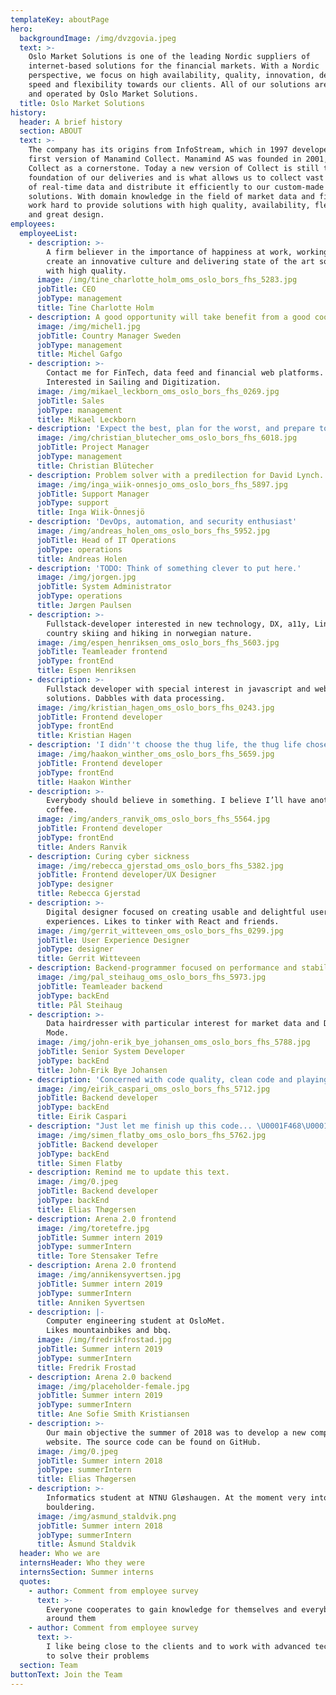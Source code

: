 ```yaml
---
templateKey: aboutPage
hero:
  backgroundImage: /img/dvzgovia.jpeg
  text: >-
    Oslo Market Solutions is one of the leading Nordic suppliers of
    internet-based solutions for the financial markets. With a Nordic
    perspective, we focus on high availability, quality, innovation, design,
    speed and flexibility towards our clients. All of our solutions are hosted
    and operated by Oslo Market Solutions.
  title: Oslo Market Solutions
history:
  header: A brief history
  section: ABOUT
  text: >-
    The company has its origins from InfoStream, which in 1997 developed the
    first version of Manamind Collect. Manamind AS was founded in 2001, with
    Collect as a cornerstone. Today a new version of Collect is still the
    foundation of our deliveries and is what allows us to collect vast amounts
    of real-time data and distribute it efficiently to our custom-made web
    solutions. With domain knowledge in the field of market data and finance, we
    work hard to provide solutions with high quality, availability, flexibility
    and great design.
employees:
  employeeList:
    - description: >-
        A firm believer in the importance of happiness at work, working to
        create an innovative culture and delivering state of the art solutions
        with high quality.
      image: /img/tine_charlotte_holm_oms_oslo_bors_fhs_5283.jpg
      jobTitle: CEO
      jobType: management
      title: Tine Charlotte Holm
    - description: A good opportunity will take benefit from a good cooperation.
      image: /img/michel1.jpg
      jobTitle: Country Manager Sweden
      jobType: management
      title: Michel Gafgo
    - description: >-
        Contact me for FinTech, data feed and financial web platforms.
        Interested in Sailing and Digitization.
      image: /img/mikael_leckborn_oms_oslo_bors_fhs_0269.jpg
      jobTitle: Sales
      jobType: management
      title: Mikael Leckborn
    - description: 'Expect the best, plan for the worst, and prepare to be surprised'
      image: /img/christian_blutecher_oms_oslo_bors_fhs_6018.jpg
      jobTitle: Project Manager
      jobType: management
      title: Christian Blütecher
    - description: Problem solver with a predilection for David Lynch.
      image: /img/inga_wiik-onnesjo_oms_oslo_bors_fhs_5897.jpg
      jobTitle: Support Manager
      jobType: support
      title: Inga Wiik-Önnesjö
    - description: 'DevOps, automation, and security enthusiast'
      image: /img/andreas_holen_oms_oslo_bors_fhs_5952.jpg
      jobTitle: Head of IT Operations
      jobType: operations
      title: Andreas Holen
    - description: 'TODO: Think of something clever to put here.'
      image: /img/jorgen.jpg
      jobTitle: System Administrator
      jobType: operations
      title: Jørgen Paulsen
    - description: >-
        Fullstack-developer interested in new technology, DX, a11y, Linux, cross
        country skiing and hiking in norwegian nature.
      image: /img/espen_henriksen_oms_oslo_bors_fhs_5603.jpg
      jobTitle: Teamleader frontend
      jobType: frontEnd
      title: Espen Henriksen
    - description: >-
        Fullstack developer with special interest in javascript and web
        solutions. Dabbles with data processing.
      image: /img/kristian_hagen_oms_oslo_bors_fhs_0243.jpg
      jobTitle: Frontend developer
      jobType: frontEnd
      title: Kristian Hagen
    - description: 'I didn''t choose the thug life, the thug life chose me.'
      image: /img/haakon_winther_oms_oslo_bors_fhs_5659.jpg
      jobTitle: Frontend developer
      jobType: frontEnd
      title: Haakon Winther
    - description: >-
        Everybody should believe in something. I believe I’ll have another
        coffee.
      image: /img/anders_ranvik_oms_oslo_bors_fhs_5564.jpg
      jobTitle: Frontend developer
      jobType: frontEnd
      title: Anders Ranvik
    - description: Curing cyber sickness
      image: /img/rebecca_gjerstad_oms_oslo_bors_fhs_5382.jpg
      jobTitle: Frontend developer/UX Designer
      jobType: designer
      title: Rebecca Gjerstad
    - description: >-
        Digital designer focused on creating usable and delightful user
        experiences. Likes to tinker with React and friends.
      image: /img/gerrit_witteveen_oms_oslo_bors_fhs_0299.jpg
      jobTitle: User Experience Designer
      jobType: designer
      title: Gerrit Witteveen
    - description: Backend-programmer focused on performance and stability.
      image: /img/pal_steihaug_oms_oslo_bors_fhs_5973.jpg
      jobTitle: Teamleader backend
      jobType: backEnd
      title: Pål Steihaug
    - description: >-
        Data hairdresser with particular interest for market data and Depeche
        Mode.
      image: /img/john-erik_bye_johansen_oms_oslo_bors_fhs_5788.jpg
      jobTitle: Senior System Developer
      jobType: backEnd
      title: John-Erik Bye Johansen
    - description: 'Concerned with code quality, clean code and playing the drums.'
      image: /img/eirik_caspari_oms_oslo_bors_fhs_5712.jpg
      jobTitle: Backend developer
      jobType: backEnd
      title: Eirik Caspari
    - description: "Just let me finish up this code... \U0001F468\U0001F3FB‍\U0001F4BB"
      image: /img/simen_flatby_oms_oslo_bors_fhs_5762.jpg
      jobTitle: Backend developer
      jobType: backEnd
      title: Simen Flatby
    - description: Remind me to update this text.
      image: /img/0.jpeg
      jobTitle: Backend developer
      jobType: backEnd
      title: Elias Thøgersen
    - description: Arena 2.0 frontend
      image: /img/toretefre.jpg
      jobTitle: Summer intern 2019
      jobType: summerIntern
      title: Tore Stensaker Tefre
    - description: Arena 2.0 frontend
      image: /img/annikensyvertsen.jpg
      jobTitle: Summer intern 2019
      jobType: summerIntern
      title: Anniken Syvertsen
    - description: |-
        Computer engineering student at OsloMet.
        Likes mountainbikes and bbq.
      image: /img/fredrikfrostad.jpg
      jobTitle: Summer intern 2019
      jobType: summerIntern
      title: Fredrik Frostad
    - description: Arena 2.0 backend
      image: /img/placeholder-female.jpg
      jobTitle: Summer intern 2019
      jobType: summerIntern
      title: Ane Sofie Smith Kristiansen
    - description: >-
        Our main objective the summer of 2018 was to develop a new company
        website. The source code can be found on GitHub.
      image: /img/0.jpeg
      jobTitle: Summer intern 2018
      jobType: summerIntern
      title: Elias Thøgersen
    - description: >-
        Informatics student at NTNU Gløshaugen. At the moment very into
        bouldering.
      image: /img/asmund_staldvik.png
      jobTitle: Summer intern 2018
      jobType: summerIntern
      title: Åsmund Staldvik
  header: Who we are
  internsHeader: Who they were
  internsSection: Summer interns
  quotes:
    - author: Comment from employee survey
      text: >-
        Everyone cooperates to gain knowledge for themselves and everybody
        around them
    - author: Comment from employee survey
      text: >-
        I like being close to the clients and to work with advanced technology
        to solve their problems
  section: Team
buttonText: Join the Team
---
```



